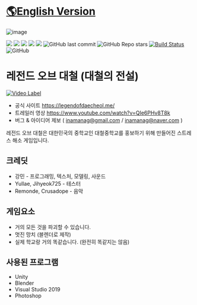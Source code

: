 # [🌎English Version](https://github.com/kangmin1972/Legend-of-Daecheol/blob/main/README-EN.md)
![image](https://user-images.githubusercontent.com/81474787/137591932-c56a89bd-382a-4ddd-91e3-933e9f647165.png)

[![](https://img.shields.io/badge/youtube-대철게임즈-red.svg?logo=youtube)](https://www.youtube.com/channel/UCWrFvj14UJrPApqDN00-PGA)
[![](https://img.shields.io/badge/youtube-2020_대철중학교_홍보영상-red.svg?logo=youtube)](https://www.youtube.com/watch?v=fJfXoC-QEIM)
[![](https://img.shields.io/badge/Unity-2019.4.4f1-FFFFFF.svg?logo=unity)](https://unity.com/)
[![](https://img.shields.io/badge/Visual_Studio-2019-B266FF.svg?logo=visualstudio)](https://visualstudio.microsoft.com/)
![](https://img.shields.io/github/downloads/kangmin1972/Legend-of-Daecheol/total?color=blue&label=%EB%8B%A4%EC%9A%B4%EB%A1%9C%EB%93%9C%20%EC%88%98)
![GitHub last commit](https://img.shields.io/github/last-commit/kangmin1972/Legend-of-Daecheol)
![GitHub Repo stars](https://img.shields.io/github/stars/kangmin1972/Legend-of-Daecheol?style=social)
[![Build Status](https://app.travis-ci.com/kangmin1972/Legend-of-Daecheol.svg?branch=main)](https://app.travis-ci.com/kangmin1972/Legend-of-Daecheol)
![GitHub](https://img.shields.io/github/license/kangmin1972/Legend-of-Daecheol)

# 레전드 오브 대철 (대철의 전설)

[![Video Label](https://user-images.githubusercontent.com/81474787/133871033-e401fd4e-6711-43b7-8bcd-dce5939ff22d.png)](https://www.youtube.com/watch?v=QIe6PHv8T8k)

* 공식 사이트 https://legendofdaecheol.me/
* 트레일러 영상 https://www.youtube.com/watch?v=QIe6PHv8T8k
* 버그 & 아이디어 제보 ( inamanag@gmail.com / inamanag@naver.com )

레전드 오브 대철은 대한민국의 중학교인 대철중학교를 홍보하기 위해 만들어진 스트레스 해소 게임입니다.

## 크레딧

* 강민 - 프로그래밍, 텍스처, 모델링, 사운드
* Yullae, Jihyeok725 - 테스터
* Remonde, Crusadope - 음악

## 게임요소

* 거의 모든 것을 파괴할 수 있습니다.
* 멋진 망치 (블렌더로 제작)
* 실제 학교랑 거의 똑같습니다. (완전히 똑같지는 않음)

## 사용된 프로그램

* Unity
* Blender
* Visual Studio 2019
* Photoshop
